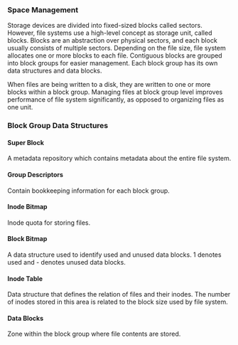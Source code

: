### Space Management

Storage devices are divided into fixed-sized blocks called sectors. However, file systems use a high-level concept as storage unit, called blocks. Blocks are an abstraction over physical sectors, and each block usually consists of multiple sectors. Depending on the file size, file system allocates one or more blocks to each file. Contiguous blocks are grouped into block groups for easier management. Each block group has its own data structures and data blocks.

When files are being written to a disk, they are written to one or more blocks within a block group. Managing files at block group level improves performance of file system significantly, as opposed to organizing files as one unit.

### Block Group Data Structures

#### Super Block

A metadata repository which contains metadata about the entire file system.

#### Group Descriptors

Contain bookkeeping information for each block group.

#### Inode Bitmap

Inode quota for storing files.

#### Block Bitmap

A data structure used to identify used and unused data blocks. 1 denotes used and - denotes unused data blocks.

#### Inode Table

Data structure that defines the relation of files and their inodes. The number of inodes stored in this area is related to the block size used by file system.

#### Data Blocks

Zone within the block group where file contents are stored.
